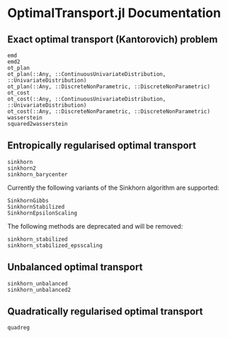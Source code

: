 # OptimalTransport.jl Documentation


## Exact optimal transport (Kantorovich) problem

```@docs
emd
emd2
ot_plan
ot_plan(::Any, ::ContinuousUnivariateDistribution, ::UnivariateDistribution)
ot_plan(::Any, ::DiscreteNonParametric, ::DiscreteNonParametric)
ot_cost
ot_cost(::Any, ::ContinuousUnivariateDistribution, ::UnivariateDistribution)
ot_cost(::Any, ::DiscreteNonParametric, ::DiscreteNonParametric)
wasserstein
squared2wasserstein
```

## Entropically regularised optimal transport

```@docs
sinkhorn
sinkhorn2
sinkhorn_barycenter
```

Currently the following variants of the Sinkhorn algorithm are supported:

```@docs
SinkhornGibbs
SinkhornStabilized
SinkhornEpsilonScaling
```

The following methods are deprecated and will be removed:

```@docs
sinkhorn_stabilized
sinkhorn_stabilized_epsscaling
```

## Unbalanced optimal transport

```@docs
sinkhorn_unbalanced
sinkhorn_unbalanced2
```

## Quadratically regularised optimal transport

```@docs
quadreg
```

